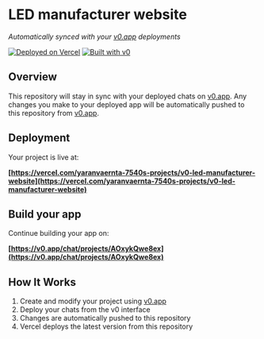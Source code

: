 # LED manufacturer website

*Automatically synced with your [v0.app](https://v0.app) deployments*

[![Deployed on Vercel](https://img.shields.io/badge/Deployed%20on-Vercel-black?style=for-the-badge&logo=vercel)](https://vercel.com/yaranvaernta-7540s-projects/v0-led-manufacturer-website)
[![Built with v0](https://img.shields.io/badge/Built%20with-v0.app-black?style=for-the-badge)](https://v0.app/chat/projects/AOxykQwe8ex)

## Overview

This repository will stay in sync with your deployed chats on [v0.app](https://v0.app).
Any changes you make to your deployed app will be automatically pushed to this repository from [v0.app](https://v0.app).

## Deployment

Your project is live at:

**[https://vercel.com/yaranvaernta-7540s-projects/v0-led-manufacturer-website](https://vercel.com/yaranvaernta-7540s-projects/v0-led-manufacturer-website)**

## Build your app

Continue building your app on:

**[https://v0.app/chat/projects/AOxykQwe8ex](https://v0.app/chat/projects/AOxykQwe8ex)**

## How It Works

1. Create and modify your project using [v0.app](https://v0.app)
2. Deploy your chats from the v0 interface
3. Changes are automatically pushed to this repository
4. Vercel deploys the latest version from this repository